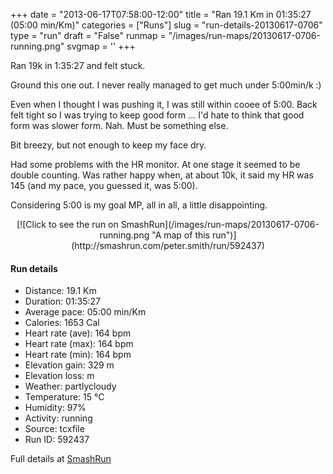+++
date = "2013-06-17T07:58:00-12:00"
title = "Ran 19.1 Km in 01:35:27 (05:00 min/Km)"
categories = ["Runs"]
slug = "run-details-20130617-0706"
type = "run"
draft = "False"
runmap = "/images/run-maps/20130617-0706-running.png"
svgmap = '<polyline points="0 54, 0 56, 1 56, 5 51, 8 50, 10 49, 12 50, 13 50, 15 49, 15 48, 16 48, 19 48, 19 47, 24 48, 30 52, 33 54, 34 54, 36 54, 38 54, 43 52, 45 51, 49 52, 51 53, 54 51, 55 50, 54 47, 54 45, 59 45, 61 45, 62 44, 66 45, 67 47, 71 48, 73 48, 76 47, 83 50, 87 51, 89 51, 92 50, 95 51, 97 51, 100 50, 98 51, 95 51, 92 50, 89 51, 87 51, 83 50, 75 47, 73 48, 70 48, 67 47, 66 45, 62 44, 61 45, 59 45, 54 45, 53 46, 54 47, 55 50, 53 52, 51 52, 49 52, 46 51, 44 52, 43 53, 40 53, 37 54, 34 54, 31 53, 25 49, 24 48, 17 48, 15 48, 14 49, 13 50, 10 49, 8 50, 6 51, 6 51, 5 51, 4 53">'
+++

Ran 19k in  1:35:27 and felt stuck. 

Ground this one out. I never really managed to get much under 5:00min/k :)

Even when I thought I was pushing it, I was still within cooee of 5:00. Back felt tight so I was trying to keep good form ... I'd hate to think that good form  was slower form. Nah. Must be something else. 

Bit breezy, but not enough to keep my face dry. 

Had some problems with the HR monitor. At one stage it seemed to be double counting. Was rather happy when, at about 10k, it said my HR was 145 (and my pace, you guessed it, was 5:00). 

Considering 5:00 is my goal MP, all in all, a little disappointing. 



<!--more-->

<center>
[![Click to see the run on SmashRun](/images/run-maps/20130617-0706-running.png "A map of this run")](http://smashrun.com/peter.smith/run/592437)
</center>

#### Run details

* Distance: 19.1 Km
* Duration: 01:35:27
* Average pace: 05:00 min/Km
* Calories: 1653 Cal
* Heart rate (ave): 164 bpm
* Heart rate (max): 164 bpm
* Heart rate (min): 164 bpm
* Elevation gain: 329 m
* Elevation loss:  m
* Weather: partlycloudy
* Temperature: 15 &deg;C
* Humidity: 97%
* Activity: running
* Source: tcxfile
* Run ID: 592437

Full details at [SmashRun](http://smashrun.com/peter.smith/run/592437)